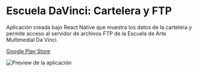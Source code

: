 # Escuela DaVinci: Cartelera y FTP
Aplicación creada bajo React Native que muestra los datos de la cartelera y permite acceso al servidor de archivos FTP de la Escuela de Arte Multimedial Da Vinci.

[Google Play Store](https://play.google.com/store/apps/details?id=ar.edu.davinci.cartelera)

![Preview de la aplicación](https://s33.postimg.cc/ekttu7h27/appscreens.png)
